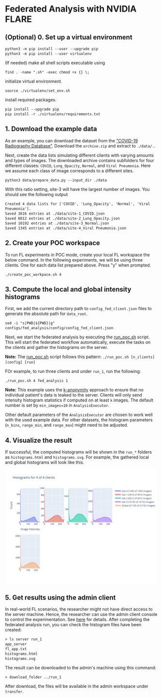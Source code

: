 # Federated Analysis with NVIDIA FLARE

## (Optional) 0. Set up a virtual environment
```
python3 -m pip install --user --upgrade pip
python3 -m pip install --user virtualenv
```
(If needed) make all shell scripts executable using
```
find . -name ".sh" -exec chmod +x {} \;
```
initialize virtual environment.
```
source ./virtualenv/set_env.sh
```
install required packages.
```
pip install --upgrade pip
pip install -r ./virtualenv/requirements.txt
```

## 1. Download the example data

As an example, you can download the dataset from the ["COVID-19 Radiography Database"](https://www.kaggle.com/tawsifurrahman/covid19-radiography-database).
Download the `archive.zip` and extract to `./data/.`.

Next, create the data lists simulating different clients with varying amounts and types of images. 
The downloaded archive contains subfolders for four different classes: `COVID`, `Lung_Opacity`, `Normal`, and `Viral Pneumonia`.
Here we assume each class of image corresponds to a different sites.
```
python3 data/prepare_data.py --input_dir ./data
```

With this ratio setting, site-3 will have the largest number of images. You should see the following output
```
Created 4 data lists for ['COVID', 'Lung_Opacity', 'Normal', 'Viral Pneumonia'].
Saved 3616 entries at ./data/site-1_COVID.json
Saved 6012 entries at ./data/site-2_Lung_Opacity.json
Saved 10192 entries at ./data/site-3_Normal.json
Saved 1345 entries at ./data/site-4_Viral Pneumonia.json
```

## 2. Create your POC workspace
To run FL experiments in POC mode, create your local FL workspace the below command. 
In the following experiments, we will be using three clients. One for each data list prepared above. Press "y" when prompted.
```
./create_poc_workpace.sh 4
```

## 3. Compute the local and global intensity histograms

First, we add the current directory path to `config_fed_client.json` files to generate the absolute path for `data_root`.  
```
sed -i "s|PWD|${PWD}|g" configs/fed_analysis/config/config_fed_client.json
```
Next, we start the federated analysis by executing the [run_poc.sh](./run_poc.sh) script. This will start the federated workflow automatically, execute the tasks on the clients and gather the histograms on the server. 

**Note:** The [run_poc.sh](./run_poc.sh) script follows this pattern: `./run_poc.sh [n_clients] [config] [run]`

FOr example, to run three clients and under `run_1`, run the following:
```
./run_poc.sh 4 fed_analysis 1
```

**Note:** This example uses the [k-anonymity](https://en.wikipedia.org/wiki/K-anonymity) approach to ensure that no individual patient's data is leaked to the server. 
Clients will only send intensity histogram statistics if computed on at least `k` images. The default number is set by `min_images=10` in `AnalysisExecutor`.

Other default parameters of the `AnalysisExecutor` are chosen to work well with the used example data. For other datasets, the histogram parameters (`n_bins`, `range_min`, and `range_max`) might need to be adjusted.

## 4. Visualize the result

If successful, the computed histograms will be shown in the `run_*` folders as `histograms.html` and `histograms.svg`.
For example, the gathered local and global histograms will look like this.

![Example local and global histograms](./histograms_example.svg)

## 5. Get results using the admin client

In real-world FL scenarios, the researcher might not have direct access to the server machine. Hence, the researcher can use the admin client console to control the experimentation. See [here](https://nvidia.github.io/NVFlare/user_guide/admin_commands.html) for details.
After completing the federated analysis run, you can check the histogram files have been created:
```
> ls server run_1
app_server
fl_app.txt
histograms.html
histograms.svg
```
The result can be downloaded to the admin's machine using this command:
```
> download_folder ../run_1
```

After download, the files will be available in the admin workspace under `transfer`.

